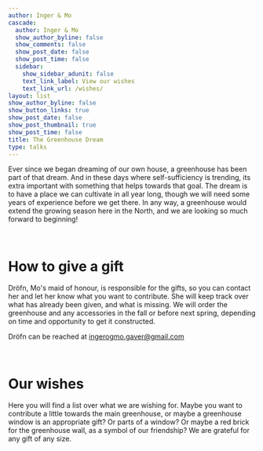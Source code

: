 ```yaml
---
author: Inger & Mo
cascade:
  author: Inger & Mo
  show_author_byline: false
  show_comments: false
  show_post_date: false
  show_post_time: false
  sidebar:
    show_sidebar_adunit: false
    text_link_label: View our wishes
    text_link_url: /wishes/
layout: list
show_author_byline: false
show_button_links: true
show_post_date: false
show_post_thumbnail: true
show_post_time: false
title: The Greenhouse Dream
type: talks
---
```


Ever since we began dreaming of our own house, a greenhouse has been part of that dream.
And in these days where self-sufficiency is trending, its extra important with something that helps towards that goal.
The dream is to have a place we can cultivate in all year long, though we will need some years of experience before we get there.
In any way, a greenhouse would extend the growing season here in the North, and we are looking so much forward to beginning!

<br>

# How to give a gift
Dröfn, Mo's maid of honour, is responsible for the gifts, so you can contact her and let her know what you want to contribute.
She will keep track over what has already been given, and what is missing.
We will order the greenhouse and any accessories in the fall or before next spring, depending on time and opportunity to get it constructed.

Dröfn can be reached at <a href="mailto:ingerogmo.gaver@gmail.com?subject=Wedding gift for Inger and Mo">ingerogmo.gaver@gmail.com</a>


<br>

# Our wishes

Here you will find a list over what we are wishing for.
Maybe you want to contribute a little towards the main greenhouse, or maybe a greenhouse window is an appropriate gift?
Or parts of a window?
Or maybe a red brick for the greenhouse wall, as a symbol of our friendship?
We are grateful for any gift of any size.

